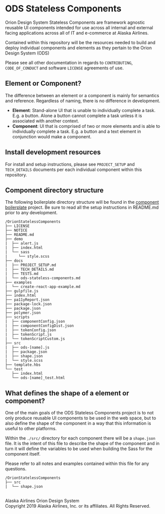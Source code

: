 # ODS Stateless Components

Orion Design System Stateless Components are framework agnostic reusable UI components intended for use across all internal and external facing applications across all of IT and e-commerce at Alaska Airlines.

Contained within this repository will be the resources needed to build and deploy individual components and elements as they pertain to the Orion Design System (ODS)

Please see all other documentation in regards to `CONTRIBUTING`, `CODE_OF_CONDUCT` and software `LICENSE` agreements of use.

## Element or Component?

The difference between an element or a component is mainly for semantics and reference. Regardless of naming, there is no difference in development.

* **Element**: Stand-alone UI that is unable to individually complete a task. E.g. a button. Alone a button cannot complete a task unless it is associated with another context.
* **Component**: UI that is comprised of two or more elements and is able to individually complete a task. E.g. a button and a text element in conjunction would make a component.

## Install development resources

For install and setup instructions, please see `PROJECT_SETUP` and `TECH_DETAILS` documents per each individual component within this repository.

## Component directory structure 

The following boilerplate directory structure will be found in the [component boilerplate](https://github.com/AlaskaAirlines/OrionStatelessComponents__boilerplate) project. Be sure to read all the setup instructions in README.md prior to any development. 

```
/OrionStatelessComponents
├── LICENSE
├── NOTICE
├── README.md
├── demo
|  ├── alert.js
|  ├── index.html
|  └── sass
|     └── style.scss
├── docs
|  ├── PROJECT_SETUP.md
|  ├── TECH_DETAILS.md
|  ├── TESTS.md
|  └── ods-stateless-components.md
├── examples
|  └── create-react-app-example.md
├── gulpfile.js
├── index.html
├── pa11yReport.json
├── package-lock.json
├── package.json
├── polymer.json
├── scripts
|  ├── componentConfig.json
|  ├── componentConfigDist.json
|  ├── tokenConfig.json
|  ├── tokenScript.js
|  └── tokenScriptCustom.js
├── src
|  ├── ods-[name].js
|  ├── package.json
|  ├── shape.json
|  └── style.scss
├── template.hbs
└── test
   ├── index.html
   └── ods-[name]_test.html
```

## What defines the shape of a element or component?

One of the main goals of the ODS Stateless Components project is to not only produce reusable UI components to be used in the web space, but to also define the shape of the component in a way that this information is useful to other platforms.

Within the `./src/` directory for each component there will be a `shape.json` file. It is the intent of this file to describe the shape of the component and in turn it will define the variables to be used when building the Sass for the component itself.

Please refer to all notes and examples contained within this file for any questions. 

```
/OrionStatelessComponents
├── src
|  └── shape.json
```

## 

Alaska Airlines Orion Design System<br>
Copyright 2019 Alaska Airlines, Inc. or its affiliates. All Rights Reserved.
